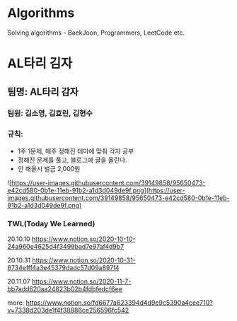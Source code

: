 # Algorithms
Solving algorithms - BaekJoon, Programmers, LeetCode etc.


# AL타리 김자

## 팀명: AL타리 감자

### **팀원: 김소영, 김효린, 김현수**

### 규칙: 
- 1주 1문제, 매주 정해진 테마에 맞춰 각자 공부 
- 정해진 문제를 풀고, 블로그에 글을 올린다.
- 안 해올시 벌금 2,000원

![https://user-images.githubusercontent.com/39149858/95650473-e42cd580-0b1e-11eb-91b2-a1d3d049de9f.png](https://user-images.githubusercontent.com/39149858/95650473-e42cd580-0b1e-11eb-91b2-a1d3d049de9f.png)

### TWL(Today We Learned)
20.10.10 https://www.notion.so/2020-10-10-24a960e4625d4f3499bad7e97af4d9b7

20.10.31 https://www.notion.so/2020-10-31-6734efff4a3e45379dadc57d09a897f4

20.11.07 https://www.notion.so/2020-11-7-bb7add620aa24823b02b4fdbfedcf6ee

more: https://www.notion.so/fd6677a623394d4d9e9c5390a4cee710?v=7338d203de1f4f38886ce256596fc542
